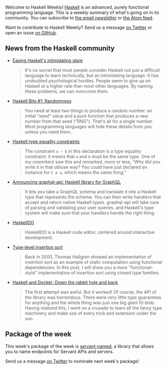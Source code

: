 Welcome to Haskell Weekly!
[Haskell](https://www.haskell.org) is an advanced, purely functional programming language.
This is a weekly summary of what's going on in its community.
You can subscribe to [the email newsletter](https://news.us10.list-manage.com/subscribe?u=49a6a2e17b12be2c5c4dcb232&id=ffbbbbd930)
or [the Atom feed](/haskell-weekly.atom).

Want to contribute to Haskell Weekly?
Send us a message [on Twitter](https://twitter.com/haskellweekly)
or open an issue [on GitHub](https://github.com/haskellweekly/haskellweekly.github.io).

## News from the Haskell community

-   [Easing Haskell's intimidating glare](https://medium.com/@james_32022/easing-haskells-intimidating-glare-2341095e88aa)

    > It's no secret that most people consider Haskell not just a difficult language to learn technically, but an intimidating language. It has undoubted psychological hurdles. People seem to give up on Haskell at a higher rate than most other languages. By naming these problems, we can overcome them.

-   [Haskell Bits #1: Randomness](http://www.kovach.me/posts/2017-01-30-haskell-bits-randomness.html)

    > You need at least two things to produce a random number: an initial "seed" value and a pure function that produces a new number from that seed ("RNG"). That's all for a single number. Most programming languages will hide these details from you unless you need them.

-   [Haskell type equality constraints](http://blog.infinitenegativeutility.com/2017/1/haskell-type-equality-constraints)

    > The constraint `a ~ b` in this declaration is a type equality constraint: it means that `a` and `b` must be the same type. One of my coworkers saw this and remarked, more or less, "Why did you write it in that obtuse way? You could have just declared an instance for `C a a`, which means the same thing."

-   [Announcing graphql-api: Haskell library for GraphQL](https://jml.io/2017/01/graphql-api.html)

    > It lets you take a GraphQL schema and translate it into a Haskell type that represents the schema. You can then write handlers that accept and return native Haskell types. graphql-api will take care of parsing and validating your user queries, and Haskell's type system will make sure that your handlers handle the right thing.

-   [HaskellDO](https://github.com/theam/haskell-do/blob/7143c708915638b8189e5bf18e92b3fd621cca58/README.md#readme)

    > HaskellDO is a Haskell code editor, centered around interactive development.

-   [Type-level insertion sort](https://kseo.github.io/posts/2017-01-30-type-level-insertion-sort.html)

    > Back in 2000, Thomas Hallgren showed an implementation of insertion sort as an example of static computation using functional dependencies. In this post, I will show you a more "functional-style" implementation of insertion sort using closed type families.

-   [Haskell and Docker: Down the rabbit hole and back](https://denibertovic.com/posts/haskell-and-docker-down-the-rabbit-hole-and-back/)

    > The first attempt was awful. But it worked! Of course, the API of the library was horrendous. There were very little type guarantees for anything and the whole thing was just one big giant IO blob. Having realized this, I went on a crusade to learn all the fancy type machinery and make use of every trick and extension under the sun.

## Package of the week

This week's package of the week is [servant-named](https://hackage.haskell.org/package/servant-named),
a library that allows you to name endpoints for Servant APIs and servers.

Send us a message [on Twitter](https://twitter.com/haskellweekly) to nominate next week's package!
